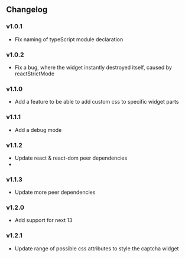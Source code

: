 ## Changelog
### v1.0.1
- Fix naming of typeScript module declaration

### v1.0.2
- Fix a bug, where the widget instantly destroyed itself, caused by reactStrictMode

### v1.1.0
- Add a feature to be able to add custom css to specific widget parts

### v1.1.1
- Add a debug mode

### v1.1.2
- Update react & react-dom peer dependencies
- 
### v1.1.3
- Update more peer dependencies

### v1.2.0
- Add support for next 13

### v1.2.1
- Update range of possible css attributes to style the captcha widget
